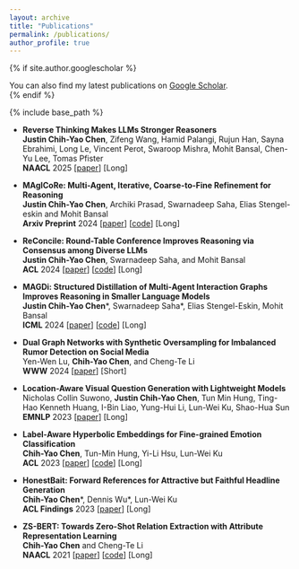 ```yaml
---
layout: archive
title: "Publications"
permalink: /publications/
author_profile: true
---
```


{% if site.author.googlescholar %}
  <div class="wordwrap">You can also find my latest publications on <a href="{{site.author.googlescholar}}">Google Scholar</a>.</div>
{% endif %}

{% include base_path %}
* **Reverse Thinking Makes LLMs Stronger Reasoners**  
**Justin Chih-Yao Chen**, Zifeng Wang, Hamid Palangi, Rujun Han, Sayna Ebrahimi, Long Le, Vincent Perot, Swaroop Mishra, Mohit Bansal, Chen-Yu Lee, Tomas Pfister\
**NAACL** 2025 [[paper]([https://arxiv.org/abs/2409.12147](https://arxiv.org/abs/2411.19865))] [Long]
  
* **MAgICoRe: Multi-Agent, Iterative, Coarse-to-Fine Refinement for Reasoning**  
**Justin Chih-Yao Chen**, Archiki Prasad, Swarnadeep Saha, Elias Stengel-eskin and Mohit Bansal\
**Arxiv Preprint** 2024 [[paper](https://arxiv.org/abs/2409.12147)] [[code](https://github.com/dinobby/MAgICoRE)] [Long]
  
* **ReConcile: Round-Table Conference Improves Reasoning via Consensus among Diverse LLMs**  
**Justin Chih-Yao Chen**, Swarnadeep Saha, and Mohit Bansal   
**ACL** 2024 [[paper](https://arxiv.org/abs/2309.13007)] [[code](https://github.com/dinobby/ReConcile)] [Long]
  
* **MAGDi: Structured Distillation of Multi-Agent Interaction Graphs Improves Reasoning in Smaller Language Models**  
**Justin Chih-Yao Chen**\*, Swarnadeep Saha\*, Elias Stengel-Eskin, Mohit Bansal  
**ICML** 2024 [[paper](https://arxiv.org/abs/2402.01620)] [[code](https://github.com/dinobby/MAGDi)] [Long]  

* **Dual Graph Networks with Synthetic Oversampling for Imbalanced Rumor Detection on Social Media**  
Yen-Wen Lu, **Chih-Yao Chen**, and Cheng-Te Li   
**WWW** 2024 [[paper](https://dl.acm.org/doi/10.1145/3589335.3651494)] [Short]

* **Location-Aware Visual Question Generation with Lightweight Models**  
Nicholas Collin Suwono, **Justin Chih-Yao Chen**, Tun Min Hung, Ting-Hao Kenneth Huang, I-Bin Liao, Yung-Hui Li, Lun-Wei Ku, Shao-Hua Sun   
**EMNLP** 2023 [[paper](https://arxiv.org/abs/2310.15129)] [Long]
  
* **Label-Aware Hyperbolic Embeddings for Fine-grained Emotion Classification**  
**Chih-Yao Chen**, Tun-Min Hung, Yi-Li Hsu, Lun-Wei Ku   
**ACL** 2023 [[paper](https://arxiv.org/abs/2306.14822)] [[code](https://github.com/dinobby/HypEmo)] [Long]

* **HonestBait: Forward References for Attractive but Faithful Headline Generation**  
**Chih-Yao Chen**\*, Dennis Wu\*, Lun-Wei Ku   
**ACL Findings** 2023 [[paper](https://arxiv.org/abs/2306.14828)] [Long]

* **ZS-BERT: Towards Zero-Shot Relation Extraction with Attribute Representation Learning**  
**Chih-Yao Chen** and Cheng-Te Li   
**NAACL** 2021 [[paper](https://arxiv.org/abs/2104.04697)] [[code](https://github.com/dinobby/ZS-BERT)] [Long]



<!---
{% for post in site.publications reversed %}
  {% include archive-single.html %}
{% endfor %}
-->
